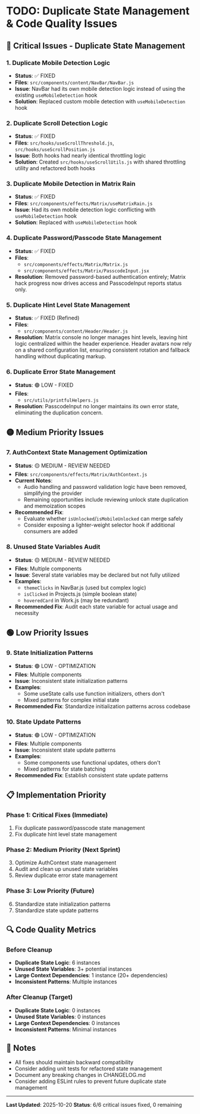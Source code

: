 # TODO: Duplicate State Management & Code Quality Issues

## 🔴 Critical Issues - Duplicate State Management

### 1. Duplicate Mobile Detection Logic
- **Status**: ✅ FIXED
- **Files**: `src/components/content/NavBar/NavBar.js`
- **Issue**: NavBar had its own mobile detection logic instead of using the existing `useMobileDetection` hook
- **Solution**: Replaced custom mobile detection with `useMobileDetection` hook

### 2. Duplicate Scroll Detection Logic
- **Status**: ✅ FIXED
- **Files**: `src/hooks/useScrollThreshold.js`, `src/hooks/useScrollPosition.js`
- **Issue**: Both hooks had nearly identical throttling logic
- **Solution**: Created `src/hooks/useScrollUtils.js` with shared throttling utility and refactored both hooks

### 3. Duplicate Mobile Detection in Matrix Rain
- **Status**: ✅ FIXED
- **Files**: `src/components/effects/Matrix/useMatrixRain.js`
- **Issue**: Had its own mobile detection logic conflicting with `useMobileDetection` hook
- **Solution**: Replaced with `useMobileDetection` hook

### 4. Duplicate Password/Passcode State Management
- **Status**: ✅ FIXED
- **Files**:
  - `src/components/effects/Matrix/Matrix.js`
  - `src/components/effects/Matrix/PasscodeInput.jsx`
- **Resolution**: Removed password-based authentication entirely; Matrix hack progress now drives access and PasscodeInput reports status only.

### 5. Duplicate Hint Level State Management
- **Status**: ✅ FIXED (Refined)
- **Files**:
  - `src/components/content/Header/Header.js`
- **Resolution**: Matrix console no longer manages hint levels, leaving hint logic centralized within the header experience. Header avatars now rely on a shared configuration list, ensuring consistent rotation and fallback handling without duplicating markup.

### 6. Duplicate Error State Management
- **Status**: 🟢 LOW - FIXED
- **Files**:
  - `src/utils/printfulHelpers.js`
- **Resolution**: PasscodeInput no longer maintains its own error state, eliminating the duplication concern.

## 🟡 Medium Priority Issues

### 7. AuthContext State Management Optimization
- **Status**: 🟡 MEDIUM - REVIEW NEEDED
- **Files**: `src/components/effects/Matrix/AuthContext.js`
- **Current Notes**:
  - Audio handling and password validation logic have been removed, simplifying the provider
  - Remaining opportunities include reviewing unlock state duplication and memoization scopes
- **Recommended Fix**:
  - Evaluate whether `isUnlocked`/`isMobileUnlocked` can merge safely
  - Consider exposing a lighter-weight selector hook if additional consumers are added

### 8. Unused State Variables Audit
- **Status**: 🟡 MEDIUM - REVIEW NEEDED
- **Files**: Multiple components
- **Issue**: Several state variables may be declared but not fully utilized
- **Examples**:
  - `themeClicks` in NavBar.js (used but complex logic)
  - `isClicked` in Projects.js (simple boolean state)
  - `hoveredCard` in Work.js (may be redundant)
- **Recommended Fix**: Audit each state variable for actual usage and necessity

## 🟢 Low Priority Issues

### 9. State Initialization Patterns
- **Status**: 🟢 LOW - OPTIMIZATION
- **Files**: Multiple components
- **Issue**: Inconsistent state initialization patterns
- **Examples**:
  - Some useState calls use function initializers, others don't
  - Mixed patterns for complex initial state
- **Recommended Fix**: Standardize initialization patterns across codebase

### 10. State Update Patterns
- **Status**: 🟢 LOW - OPTIMIZATION
- **Files**: Multiple components
- **Issue**: Inconsistent state update patterns
- **Examples**:
  - Some components use functional updates, others don't
  - Mixed patterns for state batching
- **Recommended Fix**: Establish consistent state update patterns

## 📋 Implementation Priority

### Phase 1: Critical Fixes (Immediate)
1. Fix duplicate password/passcode state management
2. Fix duplicate hint level state management

### Phase 2: Medium Priority (Next Sprint)
3. Optimize AuthContext state management
4. Audit and clean up unused state variables
5. Review duplicate error state management

### Phase 3: Low Priority (Future)
6. Standardize state initialization patterns
7. Standardize state update patterns

## 🔍 Code Quality Metrics

### Before Cleanup
- **Duplicate State Logic**: 6 instances
- **Unused State Variables**: 3+ potential instances
- **Large Context Dependencies**: 1 instance (20+ dependencies)
- **Inconsistent Patterns**: Multiple instances

### After Cleanup (Target)
- **Duplicate State Logic**: 0 instances
- **Unused State Variables**: 0 instances
- **Large Context Dependencies**: 0 instances
- **Inconsistent Patterns**: Minimal instances

## 📝 Notes

- All fixes should maintain backward compatibility
- Consider adding unit tests for refactored state management
- Document any breaking changes in CHANGELOG.md
- Consider adding ESLint rules to prevent future duplicate state management

---

**Last Updated**: 2025-10-20
**Status**: 6/6 critical issues fixed, 0 remaining
